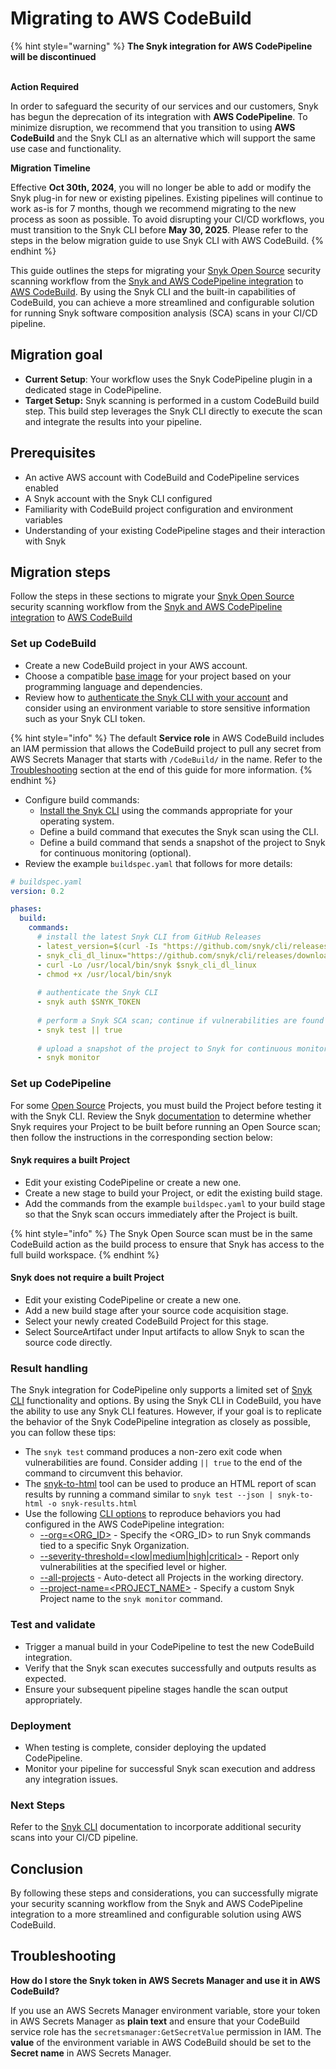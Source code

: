 # Migrating to AWS CodeBuild

{% hint style="warning" %}
**The Snyk integration for AWS CodePipeline will be discontinued**

\
**Action Required**

In order to safeguard the security of our services and our customers, Snyk has begun the deprecation of its integration with **AWS CodePipeline**. To minimize disruption, we recommend that you transition to using **AWS CodeBuild** and the Snyk CLI as an alternative which will support the same use case and functionality.&#x20;



**Migration Timeline**

Effective **Oct 30th, 2024**, you will no longer be able to add or modify the Snyk plug-in for new or existing pipelines. Existing pipelines will continue to work as-is for 7 months, though we recommend migrating to the new process as soon as possible. To avoid disrupting your CI/CD workflows, you must transition to the Snyk CLI before **May 30, 2025**. Please refer to the steps in the below migration guide to use Snyk CLI with AWS CodeBuild.
{% endhint %}

This guide outlines the steps for migrating your [Snyk Open Source](https://snyk.io/product/open-source-security-management/) security scanning workflow from the [Snyk and AWS CodePipeline integration](./) to [AWS CodeBuild](https://aws.amazon.com/codebuild/). By using the Snyk CLI and the built-in capabilities of CodeBuild, you can achieve a more streamlined and configurable solution for running Snyk software composition analysis (SCA) scans in your CI/CD pipeline.

## Migration goal

* **Current Setup**: Your workflow uses the Snyk CodePipeline plugin in a dedicated stage in CodePipeline.
* **Target Setup:** Snyk scanning is performed in a custom CodeBuild build step. This build step leverages the Snyk CLI directly to execute the scan and integrate the results into your pipeline.

## Prerequisites

* An active AWS account with CodeBuild and CodePipeline services enabled
* A Snyk account with the Snyk CLI configured
* Familiarity with CodeBuild project configuration and environment variables
* Understanding of your existing CodePipeline stages and their interaction with Snyk

## Migration steps

Follow the steps in these sections to migrate your [Snyk Open Source](https://snyk.io/product/open-source-security-management/) security scanning workflow from the [Snyk and AWS CodePipeline integration](./) to [AWS CodeBuild](https://aws.amazon.com/codebuild/)

### Set up CodeBuild

* Create a new CodeBuild project in your AWS account.
* Choose a compatible [base image](https://docs.aws.amazon.com/codebuild/latest/userguide/build-env-ref-available.html) for your project based on your programming language and dependencies.
* Review how to [authenticate the Snyk CLI with your account](../../../snyk-cli/authenticate-to-use-the-cli.md) and consider using an environment variable to store sensitive information such as your Snyk CLI token.

{% hint style="info" %}
The default **Service role** in AWS CodeBuild includes an IAM permission that allows the CodeBuild project to pull any secret from AWS Secrets Manager that starts with `/CodeBuild/` in the name. Refer to the [Troubleshooting](migrating-to-aws-codebuild.md#troubleshooting) section at the end of this guide for more information.
{% endhint %}

* Configure build commands:
  * [Install the Snyk CLI](../../../snyk-cli/install-or-update-the-snyk-cli/) using the commands appropriate for your operating system.
  * Define a build command that executes the Snyk scan using the CLI.
  * Define a build command that sends a snapshot of the project to Snyk for continuous monitoring (optional).
* Review the example `buildspec.yaml` that follows for more details:

```yaml
# buildspec.yaml
version: 0.2

phases:
  build:
    commands:
      # install the latest Snyk CLI from GitHub Releases
      - latest_version=$(curl -Is "https://github.com/snyk/cli/releases/latest" | grep "^location" | sed 's#.*tag/##g' | tr -d "\r")
      - snyk_cli_dl_linux="https://github.com/snyk/cli/releases/download/${latest_version}/snyk-linux"
      - curl -Lo /usr/local/bin/snyk $snyk_cli_dl_linux
      - chmod +x /usr/local/bin/snyk
      
      # authenticate the Snyk CLI
      - snyk auth $SNYK_TOKEN
      
      # perform a Snyk SCA scan; continue if vulnerabilities are found
      - snyk test || true
      
      # upload a snapshot of the project to Snyk for continuous monitoring
      - snyk monitor
```

### Set up CodePipeline

For some [Open Source](https://snyk.io/product/open-source-security-management/) Projects, you must build the Project before testing it with the Snyk CLI. Review the Snyk [documentation](../../../snyk-cli/scan-and-maintain-projects-using-the-cli/snyk-cli-for-open-source/open-source-projects-that-must-be-built-before-testing-with-the-snyk-cli.md) to determine whether Snyk requires your Project to be built before running an Open Source scan; then follow the instructions in the corresponding section below:

#### Snyk requires a built Project

* Edit your existing CodePipeline or create a new one.
* Create a new stage to build your Project, or edit the existing build stage.
* Add the commands from the example `buildspec.yaml` to your build stage so that the Snyk scan occurs immediately after the Project is built.

{% hint style="info" %}
The Snyk Open Source scan must be in the same CodeBuild action as the build process to ensure that Snyk has access to the full build workspace.
{% endhint %}

#### Snyk does not require a built Project

* Edit your existing CodePipeline or create a new one.
* Add a new build stage after your source code acquisition stage.
* Select your newly created CodeBuild Project for this stage.
* Select SourceArtifact under Input artifacts to allow Snyk to scan the source code directly.

### Result handling

The Snyk integration for CodePipeline only supports a limited set of [Snyk CLI](../../../snyk-cli/commands/) functionality and options. By using the Snyk CLI in CodeBuild, you have the ability to use any Snyk CLI features. However, if your goal is to replicate the behavior of the Snyk CodePipeline integration as closely as possible, you can follow these tips:

* The `snyk test` command produces a non-zero exit code when vulnerabilities are found. Consider adding `|| true` to the end of the command to circumvent this behavior.
* The [snyk-to-html](https://github.com/snyk/snyk-to-html) tool can be used to produce an HTML report of scan results by running a command similar to `snyk test --json | snyk-to-html -o snyk-results.html`
* Use the following [CLI options](https://docs.snyk.io/snyk-cli/commands) to reproduce behaviors you had configured in the AWS CodePipeline integration:
  * [--org=\<ORG\_ID>](https://docs.snyk.io/snyk-cli/commands/test#org-less-than-org_id-greater-than) - Specify the \<ORG\_ID> to run Snyk commands tied to a specific Snyk Organization.
  * [--severity-threshold=\<low|medium|high|critical>](https://docs.snyk.io/snyk-cli/commands/test#severity-threshold-less-than-low-or-medium-or-high-or-critical-greater-than) - Report only vulnerabilities at the specified level or higher.
  * [--all-projects](https://docs.snyk.io/snyk-cli/commands/test#all-projects) - Auto-detect all Projects in the working directory.
  * [--project-name=\<PROJECT\_NAME>](https://docs.snyk.io/snyk-cli/commands/monitor#project-name-less-than-project_name-greater-than) - Specify a custom Snyk Project name to the `snyk monitor` command.

### Test and validate

* Trigger a manual build in your CodePipeline to test the new CodeBuild integration.
* Verify that the Snyk scan executes successfully and outputs results as expected.
* Ensure your subsequent pipeline stages handle the scan output appropriately.

### Deployment

* When testing is complete, consider deploying the updated CodePipeline.
* Monitor your pipeline for successful Snyk scan execution and address any integration issues.

### Next Steps

Refer to the [Snyk CLI](https://docs.snyk.io/snyk-cli) documentation to incorporate additional security scans into your CI/CD pipeline.

## Conclusion

By following these steps and considerations, you can successfully migrate your security scanning workflow from the Snyk and AWS CodePipeline integration to a more streamlined and configurable solution using AWS CodeBuild.

## Troubleshooting

**How do I store the Snyk token in AWS Secrets Manager and use it in AWS CodeBuild?**

If you use an AWS Secrets Manager environment variable, store your token in AWS Secrets Manager as **plain text** and ensure that your CodeBuild service role has the `secretsmanager:GetSecretValue` permission in IAM. The **value** of the environment variable in AWS CodeBuild should be set to the **Secret name** in AWS Secrets Manager.
